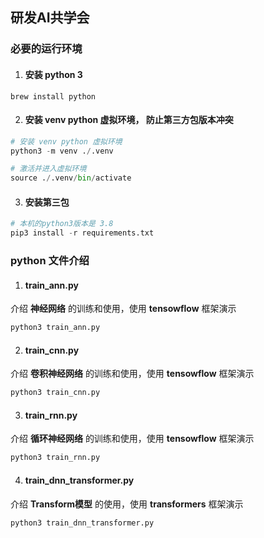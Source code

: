 ## 研发AI共学会

### 必要的运行环境
 1. #### 安装 python 3
```script
brew install python
```
 2. #### 安装 venv python 虚拟环境， 防止第三方包版本冲突
```python
# 安装 venv python 虚拟环境
python3 -m venv ./.venv

# 激活并进入虚拟环境
source ./.venv/bin/activate
```
 3. #### 安装第三包
``` python
# 本机的python3版本是 3.8
pip3 install -r requirements.txt
```

### python 文件介绍
 1. #### train_ann.py
介绍 **神经网络** 的训练和使用，使用 **tensowflow** 框架演示
``` python
python3 train_ann.py
``` 

 2. #### train_cnn.py
介绍 **卷积神经网络** 的训练和使用，使用 **tensowflow** 框架演示
``` python
python3 train_cnn.py
``` 

 3. #### train_rnn.py
介绍 **循环神经网络** 的训练和使用，使用 **tensowflow** 框架演示
``` python
python3 train_rnn.py
``` 

 4. #### train_dnn_transformer.py
介绍 **Transform模型** 的使用，使用 **transformers** 框架演示
 ``` python
python3 train_dnn_transformer.py
``` 
